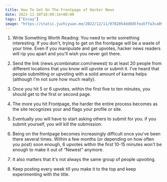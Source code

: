 ```yaml
---
title: How To Get On The Frontpage of Hacker News
date: 2022-11-30T16:09:14+00:00
tags: ["Essay"]
image: "https://static.juzhiyuan.me/2022/12/11/0782054dd8d5fea5ffa3ca09bd076c82.png"
---
```


1. Write Something Worth Reading: You need to write something interesting. If you don't, trying to get on the frontpage will be a waste of your time. Even if you manipulate and get upvotes, hacker news readers will rip you apart and you'll wish you never got there.

2. Send the link (news.ycombinator.com/newest) to at least 20 people from different locations that you know will upvote or submit it. I've heard that people submitting or upvoting with a solid amount of karma helps (although I'm not sure how much really).

3. Once you hit 5 or 6 upvotes, within the first five to ten minutes, you should get to the first or second page.

4. The more you hit Frontpage, the harder the entire process becomes as the site recognizes your and flags your profile or site.

5. Eventually you will have to start asking others to submit for you. if you submit yourself, you will kill the submission.

6. Being on the frontpage becomes increasingly difficult once you've been there several times. Within a few months (or depending on how often you post) soon enough, 6 upvotes within the first 10-15 minutes won't be enough to make it out of &#8220;Newest&#8221; anymore.

7. It also matters that it's not always the same group of people upvoting.

8. Keep posting every week till you make it to the top and keep experimenting with the title.